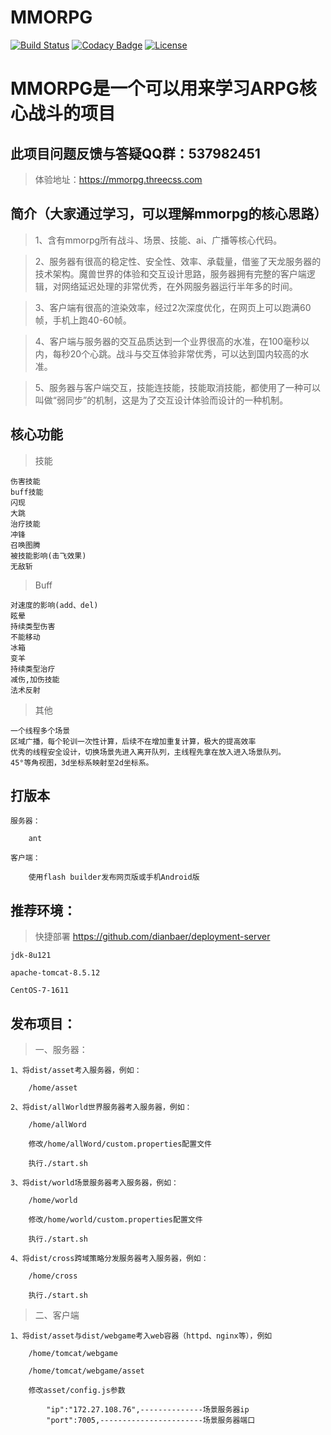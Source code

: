 # MMORPG

[![Build Status](https://travis-ci.org/dianbaer/MMORPG.svg?branch=master)](https://travis-ci.org/dianbaer/MMORPG)
[![Codacy Badge](https://api.codacy.com/project/badge/Grade/c06f3b523cdd4d78af544e73c270349c)](https://www.codacy.com/app/232365732/MMORPG?utm_source=github.com&amp;utm_medium=referral&amp;utm_content=dianbaer/MMORPG&amp;utm_campaign=Badge_Grade)
[![License](https://img.shields.io/badge/License-MIT-blue.svg)](LICENSE)


# MMORPG是一个可以用来学习ARPG核心战斗的项目

## 此项目问题反馈与答疑QQ群：537982451

>体验地址：https://mmorpg.threecss.com

## 简介（大家通过学习，可以理解mmorpg的核心思路）

>1、含有mmorpg所有战斗、场景、技能、ai、广播等核心代码。

>2、服务器有很高的稳定性、安全性、效率、承载量，借鉴了天龙服务器的技术架构。魔兽世界的体验和交互设计思路，服务器拥有完整的客户端逻辑，对网络延迟处理的非常优秀，在外网服务器运行半年多的时间。

>3、客户端有很高的渲染效率，经过2次深度优化，在网页上可以跑满60帧，手机上跑40-60帧。

>4、客户端与服务器的交互品质达到一个业界很高的水准，在100毫秒以内，每秒20个心跳。战斗与交互体验非常优秀，可以达到国内较高的水准。

>5、服务器与客户端交互，技能连技能，技能取消技能，都使用了一种可以叫做“弱同步”的机制，这是为了交互设计体验而设计的一种机制。

## 核心功能

>技能

	伤害技能
	buff技能
	闪现
	大跳
	治疗技能
	冲锋
	召唤图腾
	被技能影响(击飞效果)
	无敌斩
	
>Buff

	对速度的影响(add、del)
	眩晕
	持续类型伤害
	不能移动
	冰箱
	变羊
	持续类型治疗
	减伤,加伤技能
	法术反射

>其他

	一个线程多个场景
	区域广播，每个轮训一次性计算，后续不在增加重复计算，极大的提高效率
	优秀的线程安全设计，切换场景先进入离开队列，主线程先拿在放入进入场景队列。
	45°等角视图，3d坐标系映射至2d坐标系。
	

## 打版本

	服务器：

		ant
	
	客户端：
	
		使用flash builder发布网页版或手机Android版
		
## 推荐环境：

>快捷部署 https://github.com/dianbaer/deployment-server

	jdk-8u121

	apache-tomcat-8.5.12

	CentOS-7-1611

	
## 发布项目：
	
>一、服务器：

	1、将dist/asset考入服务器，例如：
	
		/home/asset

	2、将dist/allWorld世界服务器考入服务器，例如：
	
		/home/allWord
		
		修改/home/allWord/custom.properties配置文件
		
		执行./start.sh
		
	3、将dist/world场景服务器考入服务器，例如：
		
		/home/world
		
		修改/home/world/custom.properties配置文件
		
		执行./start.sh
		
	4、将dist/cross跨域策略分发服务器考入服务器，例如：
	
		/home/cross
		
		执行./start.sh
	
>二、客户端

	1、将dist/asset与dist/webgame考入web容器（httpd、nginx等），例如
	
		/home/tomcat/webgame
		
		/home/tomcat/webgame/asset
		
		修改asset/config.js参数
		
			"ip":"172.27.108.76",--------------场景服务器ip
			"port":7005,-----------------------场景服务器端口
	
